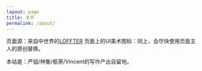 ```yaml
---
layout: page
title: 关于
permalink: /about/
---
```


页面源：来自中世界的[LOFFTER](https://fromendworld.github.io/LOFFER/document/)   页面上的UI美术图标：同上，会尽快使用页面主人的原创替换。

本站是：严钺/林衡/柩荼/Vincent的写作产出自留地。

